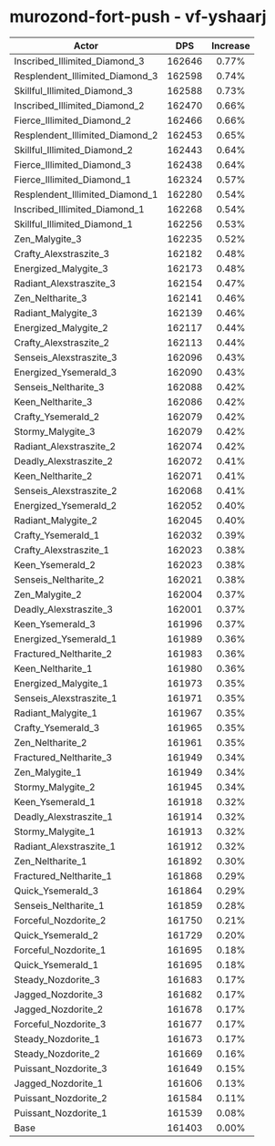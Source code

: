 # murozond-fort-push - vf-yshaarj
| Actor | DPS | Increase |
|---|:---:|:---:|
|Inscribed_Illimited_Diamond_3|162646|0.77%|
|Resplendent_Illimited_Diamond_3|162598|0.74%|
|Skillful_Illimited_Diamond_3|162588|0.73%|
|Inscribed_Illimited_Diamond_2|162470|0.66%|
|Fierce_Illimited_Diamond_2|162466|0.66%|
|Resplendent_Illimited_Diamond_2|162453|0.65%|
|Skillful_Illimited_Diamond_2|162443|0.64%|
|Fierce_Illimited_Diamond_3|162438|0.64%|
|Fierce_Illimited_Diamond_1|162324|0.57%|
|Resplendent_Illimited_Diamond_1|162280|0.54%|
|Inscribed_Illimited_Diamond_1|162268|0.54%|
|Skillful_Illimited_Diamond_1|162256|0.53%|
|Zen_Malygite_3|162235|0.52%|
|Crafty_Alexstraszite_3|162182|0.48%|
|Energized_Malygite_3|162173|0.48%|
|Radiant_Alexstraszite_3|162154|0.47%|
|Zen_Neltharite_3|162141|0.46%|
|Radiant_Malygite_3|162139|0.46%|
|Energized_Malygite_2|162117|0.44%|
|Crafty_Alexstraszite_2|162113|0.44%|
|Senseis_Alexstraszite_3|162096|0.43%|
|Energized_Ysemerald_3|162090|0.43%|
|Senseis_Neltharite_3|162088|0.42%|
|Keen_Neltharite_3|162086|0.42%|
|Crafty_Ysemerald_2|162079|0.42%|
|Stormy_Malygite_3|162079|0.42%|
|Radiant_Alexstraszite_2|162074|0.42%|
|Deadly_Alexstraszite_2|162072|0.41%|
|Keen_Neltharite_2|162071|0.41%|
|Senseis_Alexstraszite_2|162068|0.41%|
|Energized_Ysemerald_2|162052|0.40%|
|Radiant_Malygite_2|162045|0.40%|
|Crafty_Ysemerald_1|162032|0.39%|
|Crafty_Alexstraszite_1|162023|0.38%|
|Keen_Ysemerald_2|162023|0.38%|
|Senseis_Neltharite_2|162021|0.38%|
|Zen_Malygite_2|162004|0.37%|
|Deadly_Alexstraszite_3|162001|0.37%|
|Keen_Ysemerald_3|161996|0.37%|
|Energized_Ysemerald_1|161989|0.36%|
|Fractured_Neltharite_2|161983|0.36%|
|Keen_Neltharite_1|161980|0.36%|
|Energized_Malygite_1|161973|0.35%|
|Senseis_Alexstraszite_1|161971|0.35%|
|Radiant_Malygite_1|161967|0.35%|
|Crafty_Ysemerald_3|161965|0.35%|
|Zen_Neltharite_2|161961|0.35%|
|Fractured_Neltharite_3|161949|0.34%|
|Zen_Malygite_1|161949|0.34%|
|Stormy_Malygite_2|161945|0.34%|
|Keen_Ysemerald_1|161918|0.32%|
|Deadly_Alexstraszite_1|161914|0.32%|
|Stormy_Malygite_1|161913|0.32%|
|Radiant_Alexstraszite_1|161912|0.32%|
|Zen_Neltharite_1|161892|0.30%|
|Fractured_Neltharite_1|161868|0.29%|
|Quick_Ysemerald_3|161864|0.29%|
|Senseis_Neltharite_1|161859|0.28%|
|Forceful_Nozdorite_2|161750|0.21%|
|Quick_Ysemerald_2|161729|0.20%|
|Forceful_Nozdorite_1|161695|0.18%|
|Quick_Ysemerald_1|161695|0.18%|
|Steady_Nozdorite_3|161683|0.17%|
|Jagged_Nozdorite_3|161682|0.17%|
|Jagged_Nozdorite_2|161678|0.17%|
|Forceful_Nozdorite_3|161677|0.17%|
|Steady_Nozdorite_1|161673|0.17%|
|Steady_Nozdorite_2|161669|0.16%|
|Puissant_Nozdorite_3|161649|0.15%|
|Jagged_Nozdorite_1|161606|0.13%|
|Puissant_Nozdorite_2|161584|0.11%|
|Puissant_Nozdorite_1|161539|0.08%|
|Base|161403|0.00%|

